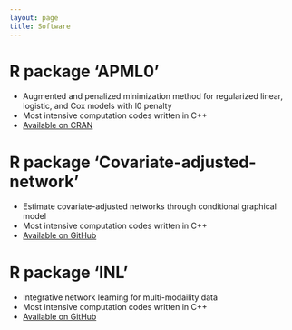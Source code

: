 ```yaml
---
layout: page
title: Software
---
```




# R package ‘APML0’
  - Augmented and penalized minimization method for regularized linear, logistic, and Cox models with l0 penalty
  - Most intensive computation codes written in C++
  - [Available on CRAN](https://cran.r-project.org/web/packages/APML0/index.html)
  
# R package ‘Covariate-adjusted-network’
  - Estimate covariate-adjusted networks through conditional graphical model
  - Most intensive computation codes written in C++
  - [Available on GitHub](https://github.com/shanghongxie/Covariate-adjusted-network)
  
# R package ‘INL’
  - Integrative network learning for multi-modaility data  
  - Most intensive computation codes written in C++
  - [Available on GitHub](https://github.com/shanghongxie/INL)
